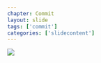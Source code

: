 ```yaml
---
chapter: Commit
layout: slide
tags: ['commit']
categories: ['slidecontent']
---
```


<img class="diagram" src="assets/diagrams/three-stage-thinking.png">
